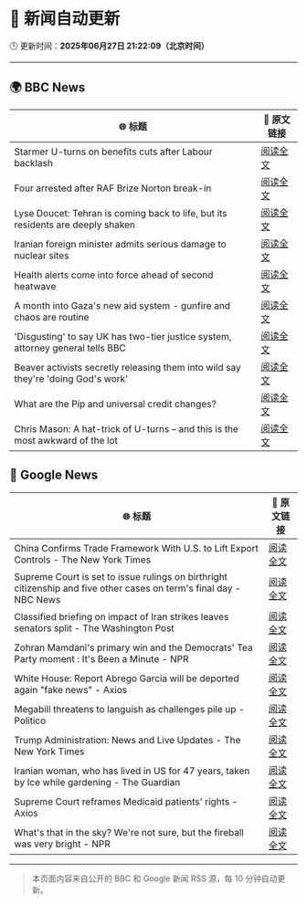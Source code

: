 # 🧠 新闻自动更新

🕒 更新时间：**2025年06月27日 21:22:09（北京时间）**

---

## 🌍 BBC News

| 🌐 标题 | 🔗 原文链接 |
|--------|-------------|
| Starmer U-turns on benefits cuts after Labour backlash | [阅读全文](https://www.bbc.com/news/articles/cq6my6v81z4o) |
| Four arrested after RAF Brize Norton break-in | [阅读全文](https://www.bbc.com/news/articles/cq6m79n6q65o) |
| Lyse Doucet: Tehran is coming back to life, but its residents are deeply shaken | [阅读全文](https://www.bbc.com/news/articles/c939k3n41g4o) |
| Iranian foreign minister admits serious damage to nuclear sites | [阅读全文](https://www.bbc.com/news/articles/crmv3kp744ro) |
| Health alerts come into force ahead of second heatwave | [阅读全文](https://www.bbc.com/news/articles/cy4y8exrw0zo) |
| A month into Gaza's new aid system - gunfire and chaos are routine | [阅读全文](https://www.bbc.com/news/articles/cwygezz3gx7o) |
| 'Disgusting' to say UK has two-tier justice system, attorney general tells BBC | [阅读全文](https://www.bbc.com/news/articles/cx20x4703gpo) |
| Beaver activists secretly releasing them into wild say they're 'doing God's work' | [阅读全文](https://www.bbc.com/news/articles/clygl4dv4rno) |
| What are the Pip and universal credit changes? | [阅读全文](https://www.bbc.com/news/articles/cj924xvzrr2o) |
| Chris Mason: A hat-trick of U-turns – and this is the most awkward of the lot | [阅读全文](https://www.bbc.com/news/articles/cx240n632z3o) |

## 📰 Google News

| 🌐 标题 | 🔗 原文链接 |
|--------|-------------|
| China Confirms Trade Framework With U.S. to Lift Export Controls - The New York Times | [阅读全文](https://news.google.com/rss/articles/CBMic0FVX3lxTE5FdHk4NDZCem5QTWdUZHBHVTVxT1BlTDBzMHY1ZmpxSWJwVDRyX3RPY1pvM0ZKV2ZDdmV1ZFlqcFdGQWlacV93aWp3am5GdTdUb29rdmFCdF9kc2cxYlRtbzlaQ2JNV1l0c2R3bjdpV3VDM1k?oc=5) |
| Supreme Court is set to issue rulings on birthright citizenship and five other cases on term's final day - NBC News | [阅读全文](https://news.google.com/rss/articles/CBMivAFBVV95cUxNdnlZdXduNHNnUnJrMXEtcXFodWRCUmdHYzJQbFY0YU1yTndqTWxjenBSZjFOWkZsaFhXOTVkVjdTaThiWF9Xdmx3azBDeUZDX0dZcjZmODRwRjdHd01LMnc0bWxteGdxVFh2NW04WU15RDVpTm9NWlQ1eGxET3JFSUlpQjVqZEhEUmNZTDloNlRGMFk2YzQxZmtQOUtDcllEVWR0YjV6WXVKeVVRdVJaYkNkRnJ3NHg5RDhnbdIBVkFVX3lxTE51bGR3dW5LZzh5VTFtdEUyU25uYXpHVVR1MXRNcFlIcmRodlNHLVY4ay1ZV1ZnZ2liaUs5LUdURVU4cUFvbkRQMEhScExOYTJIcnA1UTZn?oc=5) |
| Classified briefing on impact of Iran strikes leaves senators split - The Washington Post | [阅读全文](https://news.google.com/rss/articles/CBMihgFBVV95cUxQNG8zaEFHaHk3RnJkV3YwUnhteUtsUC1yMmZWRF95MkJ6RlZ1SmVrYWZrRFc1emNqSEpSNkxYVzFLMWlMbXIzNU5DcExGeXhBWmlqSFlKQXRIR3RXOHV5eWZpRzROa0VaQ3JZWHJfSFVfLUJHcEIyVW92UnIwWUtYdjVBLVRqdw?oc=5) |
| Zohran Mamdani's primary win and the Democrats' Tea Party moment : It's Been a Minute - NPR | [阅读全文](https://news.google.com/rss/articles/CBMimgFBVV95cUxNTllQRlpNVlJsVUl2YlplUjZoM2F6ZFVOV0lwQTlMdkpKV2lBN1NpSDduT3Y2MkJWRmp5VzRCejVyaXpqbi0xamZVT1JubXBMcEU3Ri1WY21MYXZrNnRuVkdqb2F1N2NQUGR0OUJVRC1MY1M1NlZvSEhpUHNEeXRBaWhiWUtwMmhGUUFyZmRZU3Q5MFh4NGxoeURR?oc=5) |
| White House: Report Abrego Garcia will be deported again "fake news" - Axios | [阅读全文](https://news.google.com/rss/articles/CBMifkFVX3lxTE8tUkRVZURwRE9OaFdhZ0ttNkhGellVUm5XM3FIRzRRWTFBdDM4VXEzcFpoMmhqei11Vm5oeDg1MnBSTGUtWFR1elVXRjIzT0pvNVBRc1FTNVVFMGxZY29UZ0tvYnYyUUpDRjBlYzVUN25JVFRCTnVicjg1X3UxQQ?oc=5) |
| Megabill threatens to languish as challenges pile up - Politico | [阅读全文](https://news.google.com/rss/articles/CBMikAFBVV95cUxOOWxFb3pHOFFqNUozUkhjd2hCSDB1SmNsdkZyNkNEU040NWJnMk1wX1RjbTRDY3dwYWNkMjVMTS1JUFZFRVlpSHlnX3RDYjh5cWszNXRjMlF0WmhrUm5zcWZmQllIU3IwaEZmR2FKdUNtTHVzaUFVd2l6UXBudC0yeWRYV0YzTHktV0t1STJtUlA?oc=5) |
| Trump Administration: News and Live Updates - The New York Times | [阅读全文](https://news.google.com/rss/articles/CBMiY0FVX3lxTE0zVVJnb0RPQ2dTa0toMGZvTHBUTVdTV3A2czJuMnpLTzNpZGl4eUVTZ0ZyWnpXTFNIam1EZjROOGRzM2FqSDRRN28zS2hfVFJBVlp0bFROQjRmbF9PTUtsNG1qbw?oc=5) |
| Iranian woman, who has lived in US for 47 years, taken by Ice while gardening - The Guardian | [阅读全文](https://news.google.com/rss/articles/CBMiigFBVV95cUxPbmplMUh2amNJb0RIR081X1RDeUdDYm9BUU9OblpRM1JQOGdWWWtyZTliUGw4OW9oRVRYYXh4dWw5OGxSdmZDWlUtY3NnYmNMRUJXUHF4UlJzQUQwU2xvSzJTU0xkWHdqQS1hRjljVXlJLU03S090RUMtM09iWWQxYjJOVmtBN3RkRVE?oc=5) |
| Supreme Court reframes Medicaid patients' rights - Axios | [阅读全文](https://news.google.com/rss/articles/CBMie0FVX3lxTE5iMUNJRkprc0Y5MHV2dHctQ3d2dzVUWXZTdzVQdF94bVhVaFNUa3RicFl1SXZDLUUzUWI0TE9QdVczWWhxQlVuQTY4TFM1LVlNVG9FVlJfWGlWS2s3cGdNdGxrYXNpMjBkbEc0YUk0VjF1Y3czWVVTYVRNNA?oc=5) |
| What's that in the sky? We're not sure, but the fireball was very bright - NPR | [阅读全文](https://news.google.com/rss/articles/CBMieEFVX3lxTE15N09ULXF2QzFIclJMTm1HWEk1VFNWbVdRU0V3RnZqVU9xRlY4cGR5Tmd4Z19BNE82UGoxRm1GZDZONGptNzV2ZUNpTnZ0RFV6YXhRMF83c1RhWkJXTU1oYzRSMHdiMTJxajQ0OUdTZ1BPY2FTWVhZSQ?oc=5) |

---
> 本页面内容来自公开的 BBC 和 Google 新闻 RSS 源，每 10 分钟自动更新。